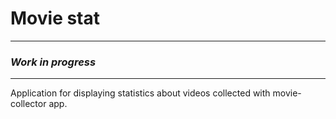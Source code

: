 # Movie stat

----

### _Work in progress_

----

Application for displaying statistics about videos collected with movie-collector app.

